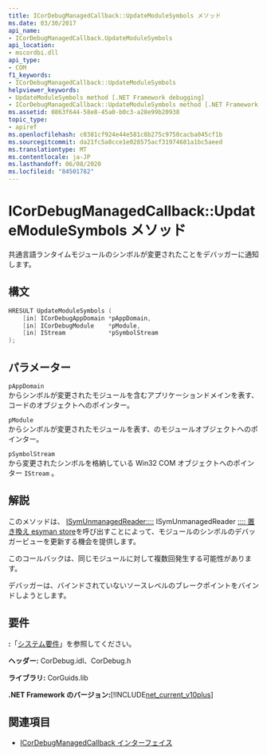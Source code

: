 ```yaml
---
title: ICorDebugManagedCallback::UpdateModuleSymbols メソッド
ms.date: 03/30/2017
api_name:
- ICorDebugManagedCallback.UpdateModuleSymbols
api_location:
- mscordbi.dll
api_type:
- COM
f1_keywords:
- ICorDebugManagedCallback::UpdateModuleSymbols
helpviewer_keywords:
- UpdateModuleSymbols method [.NET Framework debugging]
- ICorDebugManagedCallback::UpdateModuleSymbols method [.NET Framework debugging]
ms.assetid: 0863f644-58e8-45a0-b0c3-a28e99b20938
topic_type:
- apiref
ms.openlocfilehash: c0381cf924e44e581c8b275c9750cacba045cf1b
ms.sourcegitcommit: da21fc5a8cce1e028575acf31974681a1bc5aeed
ms.translationtype: MT
ms.contentlocale: ja-JP
ms.lasthandoff: 06/08/2020
ms.locfileid: "84501782"
---
```

# <a name="icordebugmanagedcallbackupdatemodulesymbols-method"></a>ICorDebugManagedCallback::UpdateModuleSymbols メソッド
共通言語ランタイムモジュールのシンボルが変更されたことをデバッガーに通知します。  
  
## <a name="syntax"></a>構文  
  
```cpp  
HRESULT UpdateModuleSymbols (  
    [in] ICorDebugAppDomain *pAppDomain,  
    [in] ICorDebugModule    *pModule,  
    [in] IStream            *pSymbolStream  
);  
```  
  
## <a name="parameters"></a>パラメーター  
 `pAppDomain`  
 からシンボルが変更されたモジュールを含むアプリケーションドメインを表す、コードのオブジェクトへのポインター。  
  
 `pModule`  
 からシンボルが変更されたモジュールを表す、のモジュールオブジェクトへのポインター。  
  
 `pSymbolStream`  
 から変更されたシンボルを格納している Win32 COM オブジェクトへのポインター `IStream` 。  
  
## <a name="remarks"></a>解説  
 このメソッドは、 [ISymUnmanagedReader::::](../diagnostics/isymunmanagedreader-updatesymbolstore-method.md) ISymUnmanagedReader [:::: 置き換え esyman store](../diagnostics/isymunmanagedreader-replacesymbolstore-method.md)を呼び出すことによって、モジュールのシンボルのデバッガービューを更新する機会を提供します。  
  
 このコールバックは、同じモジュールに対して複数回発生する可能性があります。  
  
 デバッガーは、バインドされていないソースレベルのブレークポイントをバインドしようとします。  
  
## <a name="requirements"></a>要件  
 **:**「[システム要件](../../get-started/system-requirements.md)」を参照してください。  
  
 **ヘッダー:** CorDebug.idl、CorDebug.h  
  
 **ライブラリ:** CorGuids.lib  
  
 **.NET Framework のバージョン:**[!INCLUDE[net_current_v10plus](../../../../includes/net-current-v10plus-md.md)]  
  
## <a name="see-also"></a>関連項目

- [ICorDebugManagedCallback インターフェイス](icordebugmanagedcallback-interface.md)
